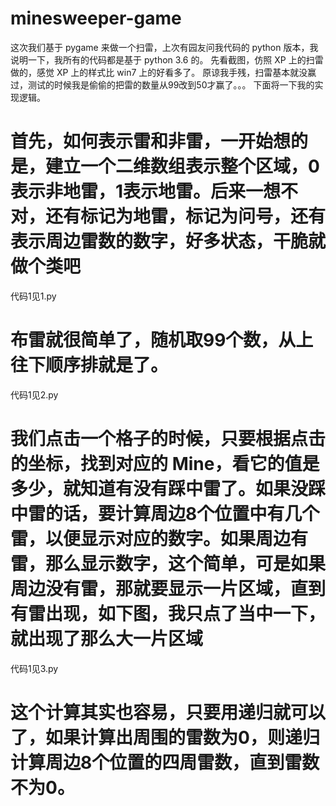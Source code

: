 # minesweeper-game
这次我们基于 pygame 来做一个扫雷，上次有园友问我代码的 python 版本，我说明一下，我所有的代码都是基于 python 3.6 的。
先看截图，仿照 XP 上的扫雷做的，感觉 XP 上的样式比 win7 上的好看多了。
原谅我手残，扫雷基本就没赢过，测试的时候我是偷偷的把雷的数量从99改到50才赢了。。。
下面将一下我的实现逻辑。


# 首先，如何表示雷和非雷，一开始想的是，建立一个二维数组表示整个区域，0表示非地雷，1表示地雷。后来一想不对，还有标记为地雷，标记为问号，还有表示周边雷数的数字，好多状态，干脆就做个类吧
代码1见1.py
# 布雷就很简单了，随机取99个数，从上往下顺序排就是了。
代码1见2.py
# 我们点击一个格子的时候，只要根据点击的坐标，找到对应的 Mine，看它的值是多少，就知道有没有踩中雷了。如果没踩中雷的话，要计算周边8个位置中有几个雷，以便显示对应的数字。如果周边有雷，那么显示数字，这个简单，可是如果周边没有雷，那就要显示一片区域，直到有雷出现，如下图，我只点了当中一下，就出现了那么大一片区域
代码1见3.py
# 这个计算其实也容易，只要用递归就可以了，如果计算出周围的雷数为0，则递归计算周边8个位置的四周雷数，直到雷数不为0。


